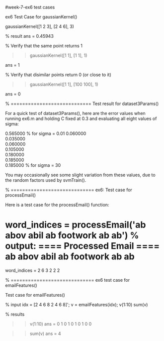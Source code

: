 #week-7-ex6 test cases

ex6 Test Case for gaussianKernel()

gaussianKernel([1 2 3], [2 4 6], 3)

% result
ans =  0.45943



% Verify that the same point returns 1
>> gaussianKernel([1 1], [1 1], 1)

ans =
     1


% Verify that disimilar points return 0 (or close to it)
>> gaussianKernel([1 1], [100 100], 1)

ans =
     0


% ============================
Test result for dataset3Params()

For a quick test of dataset3Params(), here are the error values when running ex6.m and holding C fixed at 0.3 and evaluating all eight values of sigma:

0.565000      % for sigma = 0.01
0.060000   
0.035000   
0.060000   
0.105000   
0.180000   
0.185000   
0.185000     % for sigma = 30

You may occasionally see some slight variation from these values, due to the random factors used by svmTrain().

% =============================
ex6: Test case for processEmail()

Here is a test case for the processEmail() function:

word_indices  = processEmail('ab abov abil ab footwork ab ab')
% output:
==== Processed Email ====
ab abov abil ab footwork ab ab 
=========================
word_indices =
   2
   6
   3
   2
   2
   2

% =============================
ex6 test case for emailFeatures()

Test case for emailFeatures()

% input
idx = [2 4 6 8 2 4 6 8]';
v = emailFeatures(idx);
v(1:10)
sum(v)

% results
>> v(1:10)
ans =
   0
   1
   0
   1
   0
   1
   0
   1
   0
   0

>> sum(v)
ans =  4
>>


